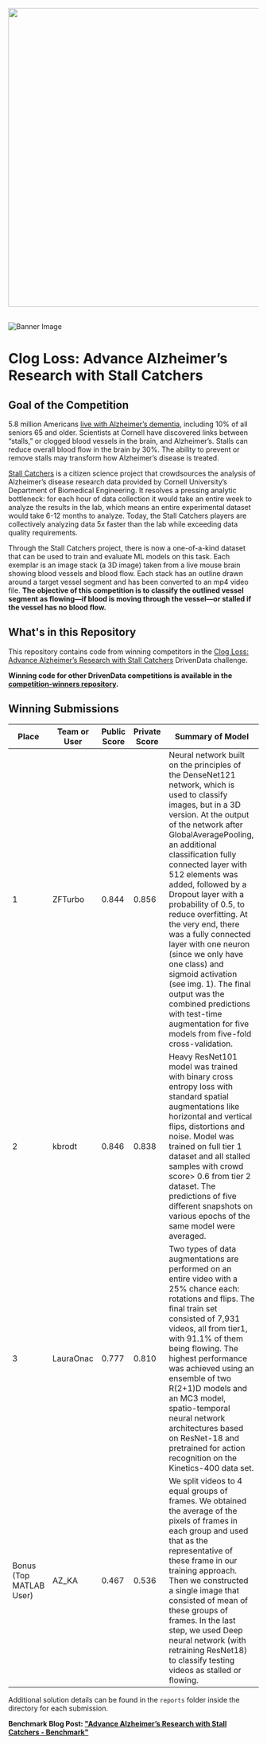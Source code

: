 [<img src='https://s3.amazonaws.com/drivendata-public-assets/logo-white-blue.png' width='600'>](https://www.drivendata.org/)
<br><br>

![Banner Image](https://www.drivendata.co/images/stallcatchers-vessels.jpg)

# Clog Loss: Advance Alzheimer’s Research with Stall Catchers

## Goal of the Competition

5.8 million Americans [live with Alzheimer’s dementia](https://www.alz.org/alzheimers-dementia/facts-figures), including 10% of all seniors 65 and older. Scientists at Cornell have discovered links between “stalls,” or clogged blood vessels in the brain, and Alzheimer’s. Stalls can reduce overall blood flow in the brain by 30%. The ability to prevent or remove stalls may transform how Alzheimer’s disease is treated.

[Stall Catchers](https://stallcatchers.com/main) is a citizen science project that crowdsources the analysis of Alzheimer’s disease research data provided by Cornell University’s Department of Biomedical Engineering. It resolves a pressing analytic bottleneck: for each hour of data collection it would take an entire week to analyze the results in the lab, which means an entire experimental dataset would take 6-12 months to analyze. Today, the Stall Catchers players are collectively analyzing data 5x faster than the lab while exceeding data quality requirements.

Through the Stall Catchers project, there is now a one-of-a-kind dataset that can be used to train and evaluate ML models on this task. Each exemplar is an image stack (a 3D image) taken from a live mouse brain showing blood vessels and blood flow. Each stack has an outline drawn around a target vessel segment and has been converted to an mp4 video file. **The objective of this competition is to classify the outlined vessel segment as flowing—if blood is moving through the vessel—or stalled if the vessel has no blood flow.**

## What's in this Repository

This repository contains code from winning competitors in the [Clog Loss: Advance Alzheimer’s Research with Stall Catchers](https://www.drivendata.org/competitions/65/clog-loss-alzheimers-research/) DrivenData challenge.

**Winning code for other DrivenData competitions is available in the [competition-winners repository](https://github.com/drivendataorg/competition-winners).**

## Winning Submissions

Place | Team or User | Public Score | Private Score | Summary of Model
----- | ------------ | ---   | ---   | ---
1     | ZFTurbo      | 0.844 | 0.856 | Neural network built on the principles of the DenseNet121 network, which is used to classify images, but in a 3D version. At the output of the network after GlobalAveragePooling, an additional classification fully connected layer with 512 elements was added, followed by a Dropout layer with a probability of 0.5, to reduce overfitting. At the very end, there was a fully connected layer with one neuron (since we only have one class) and sigmoid activation (see img. 1). The final output was the combined predictions with test-time augmentation for five models from five-fold cross-validation.
2     | kbrodt       | 0.846 | 0.838 | Heavy ResNet101 model was trained with binary cross entropy loss with standard spatial augmentations like horizontal and vertical flips, distortions and noise. Model was trained on full tier 1 dataset and all stalled samples with crowd score> 0.6 from tier 2 dataset. The predictions of five different snapshots on various epochs of the same model were averaged.
3     | LauraOnac    | 0.777 | 0.810 | Two types of data augmentations are performed on an entire video with a 25% chance each: rotations and flips. The final train set consisted of 7,931 videos, all from tier1, with 91.1% of them being flowing. The highest performance was achieved using an ensemble of two R(2+1)D models and an MC3 model, spatio-temporal neural network architectures based on ResNet-18 and pretrained for action recognition on the Kinetics-400 data set.
Bonus (Top MATLAB User) | AZ_KA        | 0.467 | 0.536 | We split videos to 4 equal groups of frames. We obtained the average of the pixels of frames in each group and used that as the representative of these frame in our training approach. Then we constructed a single image that consisted of mean of these groups of frames. In the last step, we used Deep neural network (with retraining ResNet18) to classify testing videos as stalled or flowing.

Additional solution details can be found in the `reports` folder inside the directory for each submission.

**Benchmark Blog Post: ["Advance Alzheimer’s Research with Stall Catchers - Benchmark"](https://www.drivendata.co/blog/stall-catchers-alzheimers-benchmark/)**
